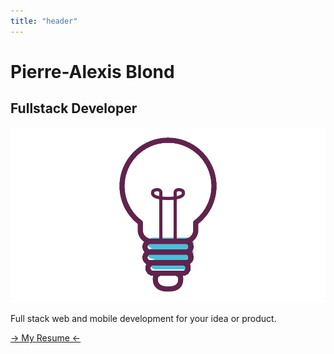 ```yaml
---
title: "header"
---
```


<div id="header-heading" class="animated fadeInDownBig">

# Pierre-Alexis Blond

## Fullstack Developer

</div>

![header](imgs/data/header.png)

<div class="row">

<div id="header-text" class="offset-md-2 col-md-8">

Full stack web and mobile development for your idea or product.


[-> My Resume <-](/resume)

</div>

</div>